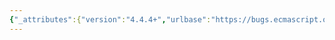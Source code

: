 ```yaml
---
{"_attributes":{"version":"4.4.4+","urlbase":"https://bugs.ecmascript.org/","maintainer":"dherman@mozilla.com"},"bug":{"bug_id":1154,"creation_ts":"2012-12-19 09:47:00 -0800","short_desc":"15.16.1.1: missing ReturnIfAbrupt after step 8a","delta_ts":"2012-12-21 18:08:34 -0800","product":"Draft for 6th Edition","component":"technical issue","version":"Rev 12: November 22, 2012 Draft","rep_platform":"All","op_sys":"All","bug_status":"RESOLVED","resolution":"FIXED","priority":"Normal","bug_severity":"enhancement","everconfirmed":true,"reporter":{"uid":"andrebargull","name":"André Bargull"},"assigned_to":{"uid":"allen","name":"Allen Wirfs-Brock"},"long_desc":[{"commentid":3047,"comment_count":0,"who":{"uid":"andrebargull","name":"André Bargull"},"bug_when":"2012-12-19 09:47:09 -0800","thetext":"Insert \"ReturnIfAbrupt(next)\" after step 8a, otherwise an abrupt completion may be passed to [[Call] in step 8c"},{"commentid":3072,"comment_count":1,"who":{"uid":"allen","name":"Allen Wirfs-Brock"},"bug_when":"2012-12-21 12:33:31 -0800","thetext":"fixeds in rev 13 editor's draft"}]}}
---
```

